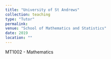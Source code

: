 ```yaml
---
title: "University of St Andrews"
collection: teaching
type: "Tutor"
permalink: 
venue: "School of Mathematics and Statistics"
date: 2019
location: ""
---
```


MT1002 - Mathematics


